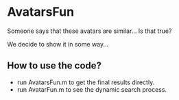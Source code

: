 # AvatarsFun
Someone says that these avatars are similar... Is that true?

We decide to show it in some way...

## How to use the code?
* run AvatarsFun.m to get the final results directly.
* run AvatarFun.m to see the dynamic search process.
